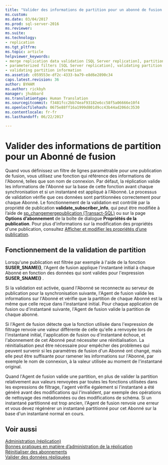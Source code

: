 ```yaml
---
title: "Valider des informations de partition pour un abonné de fusion | Microsoft Docs"
ms.custom: 
ms.date: 03/04/2017
ms.prod: sql-server-2016
ms.reviewer: 
ms.suite: 
ms.technology:
- replication
ms.tgt_pltfrm: 
ms.topic: article
helpviewer_keywords:
- merge replication data validation [SQL Server replication], partitions
- parameterized filters [SQL Server replication], validating partition information
- validating partition information
ms.assetid: c059553e-df2c-4333-ba79-e8d6e2890c34
caps.latest.revision: 36
author: BYHAM
ms.author: rickbyh
manager: jhubbard
ms.translationtype: Human Translation
ms.sourcegitcommit: f3481fcc2bb74eaf93182e6cc58f5a06666e10f4
ms.openlocfilehash: 0675e88ff16a1999d801d9cc43b44ad206dc3530
ms.contentlocale: fr-fr
ms.lasthandoff: 06/22/2017

---
```

# <a name="validate-partition-information-for-a-merge-subscriber"></a>Valider des informations de partition pour un Abonné de fusion
  Quand vous définissez un filtre de lignes paramétrable pour une publication de fusion, vous utilisez une fonction qui référence des informations de l'Abonné, telles que son nom de connexion. Par défaut, la réplication valide les informations de l'Abonné sur la base de cette fonction avant chaque synchronisation et si un instantané est appliqué à l'Abonné. Le processus de validation vérifie que ces données sont partitionnées correctement pour chaque Abonné. Le fonctionnement de la validation est contrôlé par la propriété de publication **validate_subscriber_info**, qui peut être modifiée à l’aide de [sp_changemergepublication &#40;Transact-SQL&#41;](../../relational-databases/system-stored-procedures/sp-changemergepublication-transact-sql.md) ou sur la page **Options d’abonnement** de la boîte de dialogue **Propriétés de la publication**. Pour plus d'informations sur la modification des propriétés d'une publication, consultez [Afficher et modifier les propriétés d’une publication](../../relational-databases/replication/publish/view-and-modify-publication-properties.md).  
  
## <a name="how-partition-validation-works"></a>Fonctionnement de la validation de partition  
 Lorsqu'une publication est filtrée par exemple à l'aide de la fonction **SUSER_SNAME()**, l'Agent de fusion applique l'instantané initial à chaque Abonné en fonction des données qui sont valides pour l'expression **SUSER_SNAME()** .  
  
 Si la validation est activée, quand l'Abonné se reconnecte au serveur de publication pour la synchronisation suivante, l'Agent de fusion valide les informations sur l'Abonné et vérifie que la partition de chaque Abonné est la même que celle reçue dans l'instantané initial. Pour chaque application de fusion ou d'instantané suivante, l'Agent de fusion valide la partition de chaque abonné.  
  
 Si l'Agent de fusion détecte que la fonction utilisée dans l'expression de filtrage renvoie une valeur différente de celle qu'elle a renvoyée lors de l'instantané initial, l'application de fusion ou d'instantané échoue, et l'abonnement de cet Abonné peut nécessiter une réinitialisation. La réinitialisation peut être nécessaire pour empêcher des problèmes qui peuvent survenir si les paramètres de fusion d'un Abonné ont changé, mais elle peut être suffisante pour ramener les informations sur l'Abonné, par exemple le nom de connexion, à la valeur utilisée au moment de l'instantané original.  
  
 Quand l'Agent de fusion valide une partition, en plus de valider la partition relativement aux valeurs renvoyées par toutes les fonctions utilisées dans les expressions de filtrage, l'agent vérifie également si l'instantané a été généré avant des modifications qui l'invalident, par exemple des opérations de nettoyage des métadonnées ou des modifications de schéma. Si un instantané partitionné est trop ancien, l'Agent de fusion renvoie une erreur et vous devez régénérer un instantané partitionné pour cet Abonné sur la base d'un instantané normal en cours.  
  
## <a name="see-also"></a>Voir aussi  
 [Administration &#40;réplication&#41;](../../relational-databases/replication/administration/administration-replication.md)   
 [Bonnes pratiques en matière d’administration de la réplication](../../relational-databases/replication/administration/best-practices-for-replication-administration.md)   
 [Réinitialiser des abonnements](../../relational-databases/replication/reinitialize-subscriptions.md)   
 [Valider des données répliquées](../../relational-databases/replication/validate-replicated-data.md)  
  
  
